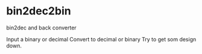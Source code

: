 # bin2dec2bin
 bin2dec and back converter

 Input a binary or decimal
 Convert to decimal or binary
 Try to get som design down.
 
